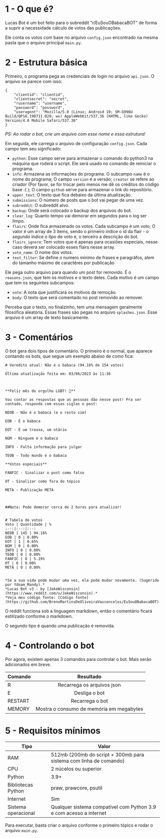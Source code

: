 # 1 - O que é?

Lucas Bot é um bot feito para o subreddit "r/EuSouOBabacaBOT" de forma a suprir a necessidade cálculo de votos das publicações.

Ele conta os votos com base no arquivo `config.json` encontrado na mesma pasta que o arquivo principal `main.py`.
# 2 - Estrutura básica

Primeiro, o programa pega as credenciais de login no arquivo `api.json`. O arquivo se parece com isso:

    {
        "clientid": "clientid",
        "clientsecret": "secret",
        "rusername": "username",
        "password": "password",
        "useragent": "Mozilla/5.0 (Linux; Android 10; SM-G996U Build/QP1A.190711.020; wv) AppleWebKit/537.36 (KHTML, like Gecko) Version/4.0 Mobile Safari/537.36"
    }
*PS: Ao rodar o bot, crie um arquivo com esse nome e essa estrutura!*

Em seguida, ele carrega o arquivo de configuração `config.json`. Cada campo tem seu significado:

* `python`: Esse campo serve para armazenar o comando do python3 na máquina que roderá o script. Ele será usado no comando de reiniciar o programa.
* `info`: Armazena as informações do programa. O subcampo `name` é o nome do programa; O campo `version` é a versão; `creator` se refere ao criador (Por favor, se for trocar pelo menos me dê os créditos do código base :( ); O campo `github` serve para armazenar o link do repositório.
* `upper_text`: O texto que fica debaixo da última atualização.
* `submissions`: O número de posts que o bot vai pegar de uma vez.
* `subreddit`: O subreddit alvo.
* `backup`: Onde será colocado o backup dos arquivos do bot.
* `clear_log`: Quanto tempo vai demorar em segundos para o log ser limpo.
* `flairs`: Onde fica armazenado os votos. Cada subcampo é um voto; O valor é um array de 3 items, sendo o primeiro indice o id da flair - o segundo índice o itpo de voto e, o terceiro a descrição do bot.
* `flairs_ignore`: Tem votos que é apenas para ocasiões especiais, nesse caso deverá ser colocado esses flairs nesse array.
* `vote_name`: O nome dos votos.
* `text_filter`: Se define o numero minimo de frases e paragráfos, alem do tamanho máximo de caractéres por publicação

Ele pega outro arquivo para quando um post  for removido. É o `reasons.json`, que tem os motivos e o texto deles. Cada motivo é um campo que tem os seguintes subcampos:

* `note`: A nota que justificará os motivos da remoção.
* `body`: O texto que será comentado no post removido ao remover.

Perceba que o texto, no finalzinho, tem uma mensagem geralmente filosófica aleatória. Essas frases são pegas no arquivo `splashes.json`. Esse arquivo é um array de texto basicamente.

# 3 - Comentários

O bot gera dois tipos de comentário. O primeiro é o normal, que aparece contando os bots, que segue um exemplo abaixo de como fica:

    # Veredito atual: Não é o babaca (94.16% de 154 votos)

    Última atualização feita em: 03/06/2023 às 11:36
    
    
    
    **Feliz mês do orgulho LGBT! 🌈**
    
    Vou contar as respostas que as pessoas dão nesse post! Pra ser contado, responda com essas siglas o post:
    
    NEOB - Não é o babaca (e o resto sim)
    
    EOB - É o babaca
    
    EOT - É um trouxa, um otário
    
    NGM - Ninguem é o babaca
    
    INFO - Falta informação para julgar
    
    TEOB - Todo mundo é o babaca
    
    **Votos especiais**
    
    FANFIC - Sinalizar o post como falso
    
    OT - Sinalizar como fora do tópico
    
    META - Publicação META
    
    
    
    ##Nota: Pode demorar cerca de 2 horas para atualizar!
    
    
    # Tabela de votos
    Voto | Quantidade | %
    :--:|:--:|:--:
    NEOB | 145 | 94.16%
    EOB | 0 | 0.00%
    EOT | 1 | 0.65%
    NGM | 0 | 0.00%
    INFO | 0 | 0.00%
    TEOB | 0 | 0.00%
    FANFIC | 8 | 5.19%
    OT | 0 | 0.00%
    META | 0 | 0.00%
    
                                
    *Se a sua vida pode mudar uma vez, ela pode mudar novamente. (Sugerido por Ydnam_Mandy).* 
    *Lucas Bot v3 - by [JakeWisconsin](https://www.reddit.com/u/JakeWisconsin).*
    *Veja meu código fonte: [Código fonte](https://github.com/BrenoMartinsDeOliveiraVasconcelos/EuSouOBabacaBOT).*

O reddit funciona sob a linguagem markdown, então o comentário ficará estilizado conforme o markdown.

O segundo tipo é quando uma publicação é removida. 

# 4 - Controlando o bot

Por agora, existem apenas 3 comandos para controlar o bot. Mais serão adicionados em breve.

**Comando** | **Resultado**
--|:--:
R | Recarrega os arquivos json
E | Desliga o bot
RESTART | Recarrega o bot
MEMORY | Mostra o consumo de memória em megabytes

# 5 - Requisitos mínimos

**Tipo** | **Valor**
--|--
RAM | 512mb (200mb do script + 300mb para sistema com linha de comando)
CPU | 2 núcelos ou superior
Python | 3.9+
Bibliotecas Python | praw, prawcore, psutil
Internet | Sim
Sistema operacional | Qualquer sistema compatível com Python 3.9 e com acesso a internet 

Para executar, basta criar o arquivo conforme o primeiro tópico e rodar o arquivo `main.py`.